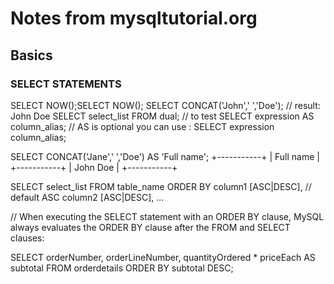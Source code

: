 # Notes from mysqltutorial.org

## Basics

### SELECT STATEMENTS

SELECT NOW();SELECT NOW();
SELECT CONCAT('John',' ','Doe'); // result: John Doe
SELECT select_list FROM dual; // to test
SELECT expression AS column_alias; // AS is optional you can use : SELECT expression column_alias;

SELECT CONCAT('Jane',' ','Doe') AS 'Full name';
+-----------+
| Full name |
+-----------+
| John Doe  |
+-----------+

SELECT
   select_list
FROM
   table_name
ORDER BY
   column1 [ASC|DESC], // default ASC
   column2 [ASC|DESC],
   ...

// When executing the SELECT statement with an ORDER BY clause, MySQL always evaluates the ORDER BY clause after the FROM and SELECT clauses:

SELECT
    orderNumber,
    orderLineNumber,
    quantityOrdered * priceEach AS subtotal
FROM
    orderdetails
ORDER BY subtotal DESC;
